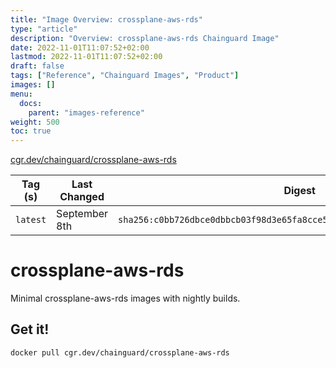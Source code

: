 ```yaml
---
title: "Image Overview: crossplane-aws-rds"
type: "article"
description: "Overview: crossplane-aws-rds Chainguard Image"
date: 2022-11-01T11:07:52+02:00
lastmod: 2022-11-01T11:07:52+02:00
draft: false
tags: ["Reference", "Chainguard Images", "Product"]
images: []
menu:
  docs:
    parent: "images-reference"
weight: 500
toc: true
---
```


[cgr.dev/chainguard/crossplane-aws-rds](https://github.com/chainguard-images/images/tree/main/images/crossplane-aws-rds)

| Tag (s)   | Last Changed  | Digest                                                                    |
|-----------|---------------|---------------------------------------------------------------------------|
|  `latest` | September 8th | `sha256:c0bb726dbce0dbbcb03f98d3e65fa8cce5125886490309553f6556fa65d490fd` |

# crossplane-aws-rds

Minimal crossplane-aws-rds images with nightly builds.

## Get it!

```shell
docker pull cgr.dev/chainguard/crossplane-aws-rds
```
